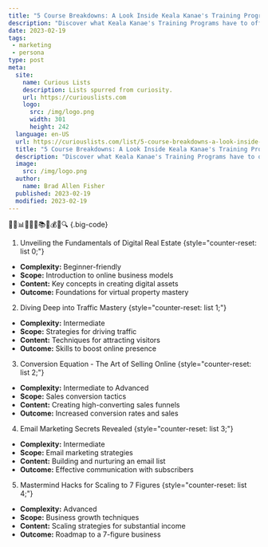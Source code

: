 ```yaml
---
title: "5 Course Breakdowns: A Look Inside Keala Kanae's Training Programs"
description: "Discover what Keala Kanae's Training Programs have to offer with these 5 Course Breakdowns. Feed your curious mind and get a glimpse into his teachings."
date: 2023-02-19
tags:
 - marketing
 - persona
type: post
meta:
  site:
    name: Curious Lists
    description: Lists spurred from curiosity.
    url: https://curiouslists.com
    logo:
      src: /img/logo.png
      width: 301
      height: 242
  language: en-US
  url: https://curiouslists.com/list/5-course-breakdowns-a-look-inside-keala-kanaes-training-programs
  title: "5 Course Breakdowns: A Look Inside Keala Kanae's Training Programs"
  description: "Discover what Keala Kanae's Training Programs have to offer with these 5 Course Breakdowns. Feed your curious mind and get a glimpse into his teachings."
  image:
    src: /img/logo.png
  author:
    name: Brad Allen Fisher
  published: 2023-02-19
  modified: 2023-02-19
---
```



👨‍🏫📊💡🚀💼📚📝💰🌐🔍 {.big-code}

1. Unveiling the Fundamentals of Digital Real Estate {style="counter-reset: list 0;"}
  - **Complexity:** Beginner-friendly
  - **Scope:** Introduction to online business models
  - **Content:** Key concepts in creating digital assets
  - **Outcome:** Foundations for virtual property mastery

2. Diving Deep into Traffic Mastery {style="counter-reset: list 1;"}
  - **Complexity:** Intermediate
  - **Scope:** Strategies for driving traffic
  - **Content:** Techniques for attracting visitors
  - **Outcome:** Skills to boost online presence 

3. Conversion Equation - The Art of Selling Online {style="counter-reset: list 2;"}
  - **Complexity:** Intermediate to Advanced
  - **Scope:** Sales conversion tactics
  - **Content:** Creating high-converting sales funnels
  - **Outcome:** Increased conversion rates and sales

4. Email Marketing Secrets Revealed {style="counter-reset: list 3;"}
  - **Complexity:** Intermediate
  - **Scope:** Email marketing strategies
  - **Content:** Building and nurturing an email list
  - **Outcome:** Effective communication with subscribers 

5. Mastermind Hacks for Scaling to 7 Figures {style="counter-reset: list 4;"}
  - **Complexity:** Advanced
  - **Scope:** Business growth techniques
  - **Content:** Scaling strategies for substantial income
  - **Outcome:** Roadmap to a 7-figure business